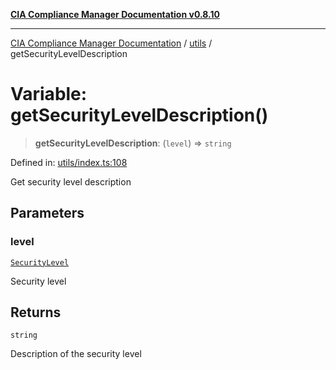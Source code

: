 [**CIA Compliance Manager Documentation v0.8.10**](../../README.md)

***

[CIA Compliance Manager Documentation](../../modules.md) / [utils](../README.md) / getSecurityLevelDescription

# Variable: getSecurityLevelDescription()

> **getSecurityLevelDescription**: (`level`) => `string`

Defined in: [utils/index.ts:108](https://github.com/Hack23/cia-compliance-manager/blob/680c1f0618a64f5e2a4571e2b2ee23d6baf8dc9d/src/utils/index.ts#L108)

Get security level description

## Parameters

### level

[`SecurityLevel`](../../types/cia/type-aliases/SecurityLevel.md)

Security level

## Returns

`string`

Description of the security level
